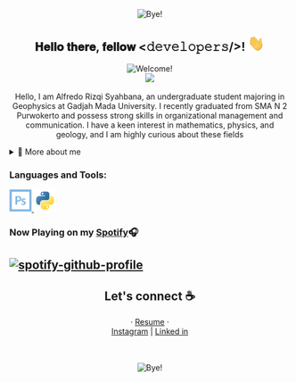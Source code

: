 <div align="center" width="500">
<img src="https://i.ibb.co/zbQGrt0/Desain-tanpa-judul-9.png" alt="Bye!" width="1000"/>
</div>

<div align="center">
<h2> 𝐇𝐞𝐥𝐥𝐨 𝐭𝐡𝐞𝐫𝐞, 𝐟𝐞𝐥𝐥𝐨𝐰 <𝚍𝚎𝚟𝚎𝚕𝚘𝚙𝚎𝚛𝚜/>! <img src="https://github.com/ABSphreak/ABSphreak/blob/master/gifs/Hi.gif" width="30"></h2>
</div>

<div align="center" width="50">
<img src="https://im4.ezgif.com/tmp/ezgif-4-f59b24235c.gif" alt="Welcome!" width="300"/> <br>
<img src="https://readme-typing-svg.demolab.com/?font=Fira+Code&size=18&pause=1000&color=05A53E&width=435&lines=Undergraduate+student+of+Geophysics;Good+at+organizational+management;Highly+curious+in+Maths%2C+Physics%2C+%26+Geo" width="300"/>
</div>

<p align="center">
Hello, I am Alfredo Rizqi Syahbana, an undergraduate student majoring in Geophysics at Gadjah Mada University. I recently graduated from SMA N 2 Purwokerto and possess strong skills in organizational management and communication. I have a keen interest in mathematics, physics, and geology, and I am highly curious about these fields

<p>
  <div>
<details>
  <summary>🧑 More about me</summary>

- 🔭 I’m currently on a journey to build **great** things

- 🌱 I’m currently learning **everything** 🤓

- 🤝 I’m looking for help with **finding projects to contribute to!**

- 👨‍💻 All of my projects are available at [Linkedin](https://www.linkedin.com/in/alfredo-rizqi-syahbana-02aa05246/)

- 💬 Ask me about **open source, web development, and community management**

- 📫 Reach me out at **alfredorizqisyahbana@mail.ugm.ac.id**

</details>
</p>

<h3 align="left">Languages and Tools:</h3>
<p align="left"> <a href="https://www.photoshop.com/en" target="_blank" rel="noreferrer"> <img src="https://raw.githubusercontent.com/devicons/devicon/master/icons/photoshop/photoshop-line.svg" alt="photoshop" width="40" height="40"/> </a> <a href="https://www.python.org" target="_blank" rel="noreferrer"> <img src="https://raw.githubusercontent.com/devicons/devicon/master/icons/python/python-original.svg" alt="python" width="40" height="40"/> </a> </p>

### Now Playing on my <a href="https://open.spotify.com/user/31gvovr2hctsygvy65fkxlz3oxey?si=699b00c3b6654236">Spotify</a>🎧

[![spotify-github-profile](https://spotify-github-profile.vercel.app/api/view?uid=31gvovr2hctsygvy65fkxlz3oxey&cover_image=true&theme=novatorem&show_offline=false&background_color=121212&interchange=false&bar_color=53b14f&bar_color_cover=true)](https://spotify-github-profile.vercel.app/api/view?uid=31gvovr2hctsygvy65fkxlz3oxey&redirect=true)
<br/>
---

<h2 align="center">Let's connect ☕</h2>
<p align="center">
  · <a href="https://drive.google.com/file/d/1QEZOD2A36o1wfUW74cgdizu8XODOjGVE/view?usp=sharing">Resume</a>
 · 
<br>
<a href="https://www.instagram.com/alfrdo.s/?hl=id">Instagram</a>
| <a href="https://www.linkedin.com/in/alfredo-rizqi-syahbana-02aa05246/">Linked in</a>
<br>
</p>
<br>
<br>

<div align="center" width="500">
<img src="https://i.ibb.co/zbQGrt0/Desain-tanpa-judul-9.png" alt="Bye!" width="1000"/>
</div>
